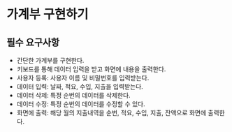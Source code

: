 # 가계부 구현하기
## 필수 요구사항
  - 간단한 가계부를 구현한다.
  - 키보드를 통해 데이터 입력을 받고 화면에 내용을 출력한다.
  - 사용자 등록: 사용자 이름 및 비밀번호를 입력받는다.
  - 데이터 입력: 날짜, 적요, 수입, 지출을 입력받는다.
  - 데이터 삭제: 특정 순번의 데이터를 삭제한다.
  - 데이터 수정: 특정 순번의 데이터를 수정할 수 있다.
  - 화면에 출력: 해당 월의 지출내역을 순번, 적요, 수입, 지출, 잔액으로 화면에 출력한다.
